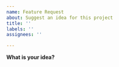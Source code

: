 ```yaml
---
name: Feature Request
about: Suggest an idea for this project
title: ''
labels: ''
assignees: ''

---
```


**What is your idea?**
